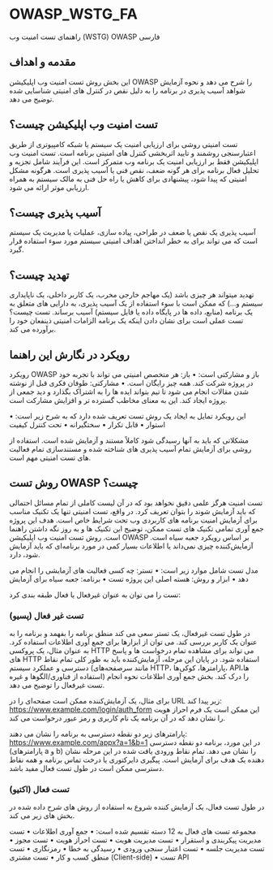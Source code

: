 # OWASP_WSTG_FA
راهنمای تست امنیت وب (WSTG) OWASP فارسی


## مقدمه و اهداف
این بخش روش تست امنیت وب اپلیکیشن OWASP را شرح می دهد و نحوه آزمایش شواهد آسیب پذیری در برنامه را به دلیل نقص در کنترل های امنیتی شناسایی شده توضیح می دهد.


## تست امنیت وب اپلیکیشن چیست؟
تست امنیتی روشی برای ارزیابی امنیت یک سیستم یا شبکه کامپیوتری از طریق اعتبارسنجی روشمند و تایید اثربخشی کنترل های امنیتی برنامه است. تست امنیت وب اپلیکیشن فقط بر ارزیابی امنیت یک برنامه وب متمرکز است. این فرآیند شامل تجزیه و تحلیل فعال برنامه برای هر گونه ضعف، نقص فنی یا آسیب پذیری است. هرگونه مشکل امنیتی که پیدا شود، پیشنهادی برای کاهش یا راه حل فنی به مالک سیستم به همراه ارزیابی موثر ارائه می شود.


## آسیب پذیری چیست؟
آسیب پذیری یک نقص یا ضعف در طراحی، پیاده سازی، عملیات یا مدیریت یک سیستم است که می تواند برای به خطر انداختن اهداف امنیتی سیستم مورد سوء استفاده قرار گیرد.


## تهدید چیست؟
تهدید میتواند هر چیزی باشد (یک مهاجم خارجی مخرب، یک کاربر داخلی، یک ناپایداری سیستم و...) که ممکن است با سوء استفاده از یک آسیب پذیری، به دارایی های متعلق به یک برنامه (منابع، داده ها در پایگاه داده یا فایل سیستم) آسیب برساند.
تست چیست؟
تست عملی است برای نشان دادن اینکه یک برنامه الزامات امنیتی ذینفعان خود را برآورده می کند.


## رویکرد در نگارش این راهنما

رویکرد OWASP باز و مشارکتی است:
•	باز: هر متخصص امنیتی می تواند با تجربه خود در پروژه شرکت کند. همه چیز رایگان است.
•	مشارکتی: طوفان فکری قبل از نوشته شدن مقالات انجام می شود تا تیم بتواند ایده ها را به اشتراک بگذارد و دید جمعی از پروژه ایجاد کند. این به معنای مخاطب گسترده تر و افزایش مشارکت است.

این رویکرد تمایل به ایجاد یک روش تست تعریف شده دارد که به شرح زیر است:
•	استوار
•	قابل تکرار
•	سختگیرانه
•	تحت کنترل کیفیت

مشکلاتی که باید به آنها رسیدگی شود کاملاً مستند و آزمایش شده است. استفاده از روشی برای آزمایش تمام آسیب پذیری های شناخته شده و مستندسازی تمام فعالیت های تست امنیتی مهم است.

## روش تست OWASP چیست؟
تست امنیت هرگز علمی دقیق نخواهد بود که در آن لیست کاملی از تمام مسائل احتمالی که باید آزمایش شوند را بتوان تعریف کرد. در واقع، تست امنیتی تنها یک تکنیک مناسب برای آزمایش امنیت برنامه های کاربردی وب تحت شرایط خاص است. هدف این پروژه جمع آوری تمامی تکنیک های تست ممکن، توضیح این تکنیک ها و به روز نگه داشتن راهنما است. روش تست امنیت وب اپلیکیشن OWASP بر اساس رویکرد جعبه سیاه است. آزمایش‌کننده چیزی نمی‌داند یا اطلاعات بسیار کمی در مورد برنامه‌ای که باید آزمایش شود، دارد.

مدل تست شامل موارد زیر است:
•	تستر: چه کسی فعالیت های آزمایشی را انجام می دهد
•	ابزار و روش: هسته اصلی این پروژه تست
•	برنامه: جعبه سیاه برای آزمایش


تست را می توان به عنوان غیرفعال یا فعال طبقه بندی کرد:

### تست غیر فعال (پسیو)
در طول تست غیرفعال، یک تستر سعی می کند منطق برنامه را بفهمد و برنامه را به عنوان یک کاربر بررسی کند. می توان از ابزارها برای جمع آوری اطلاعات استفاده کرد. به عنوان مثال، یک پروکسی HTTP می تواند برای مشاهده تمام درخواست ها و پاسخ های HTTP استفاده شود. در پایان این مرحله، آزمایش‌کننده باید به طور کلی تمام نقاط دسترسی و عملکرد سیستم (مانند سرصفحه‌های HTTP، پارامترها، کوکی‌ها، APIها، استفاده از فناوری/الگوها و غیره) را درک کند. بخش جمع آوری اطلاعات نحوه انجام تست غیرفعال را توضیح می دهد.

برای مثال، یک آزمایش‌کننده ممکن است صفحه‌ای را در URL زیر پیدا کند:
https://www.example.com/login/auth_form
این ممکن است یک فرم احراز هویت را نشان دهد که در آن برنامه یک نام کاربری و رمز عبور درخواست می کند.

پارامترهای زیر دو نقطه دسترسی به برنامه را نشان می دهند:
https://www.example.com/appx?a=1&b=1
در این مورد، برنامه دو نقطه دسترسی (پارامترهای a و b) را نشان می دهد. تمام نقاط ورودی یافت شده در این مرحله نشان دهنده یک هدف برای آزمایش است. پیگیری دایرکتوری یا درخت تماس برنامه و همه نقاط دسترسی ممکن است در طول تست فعال مفید باشد.

### تست فعال (اکتیو)
در طول تست فعال، یک آزمایش کننده شروع به استفاده از روش های شرح داده شده در بخش های زیر می کند.

مجموعه تست های فعال به 12 دسته تقسیم شده است:
•	جمع آوری اطلاعات
•	تست مدیریت پیکربندی و استقرار
•	تست مدیریت هویت
•	تست احراز هویت
•	تست مجوز
•	تست مدیریت جلسه
•	تست اعتبار سنجی ورودی
•	رسیدگی به خطا
•	رمزنگاری
•	تست منطق کسب و کار
•	تست مشتری (Client-side)
•	تست API
